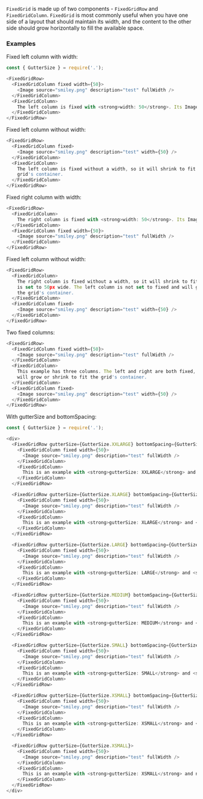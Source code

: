 `FixedGrid` is made up of two components - `FixedGridRow` and `FixedGridColumn`. `FixedGrid` is most commonly useful when you have one side of a layout that should maintain its width, and the content to the other side should grow horizontally to fill the available space.

### Examples

Fixed left column with width:

```js { "props": { "data-example": "fixed left column with width" } }
const { GutterSize } = require('.');

<FixedGridRow>
  <FixedGridColumn fixed width={50}>
    <Image source="smiley.png" description="test" fullWidth />
  </FixedGridColumn>
  <FixedGridColumn>
    The left column is fixed with <strong>width: 50</strong>. Its Image has set <strong>fullWidth</strong> to fill that 50px. The right column is not fixed and will grow or shrink to fill the grid's container.
  </FixedGridColumn>
</FixedGridRow>
```

Fixed left column without width:

```js { "props": { "data-example": "fixed left column without width" } }
<FixedGridRow>
  <FixedGridColumn fixed>
    <Image source="smiley.png" description="test" width={50} />
  </FixedGridColumn>
  <FixedGridColumn>
    The left column is fixed without a width, so it will shrink to fit its content. Its Image is set to 50px wide. The right column is not fixed and will grow or shrink to fill the
    grid's container.
  </FixedGridColumn>
</FixedGridRow>
```

Fixed right column with width:

```js { "props": { "data-example": "fixed right column with width" } }
<FixedGridRow>
  <FixedGridColumn>
    The right column is fixed with <strong>width: 50</strong>. Its Image has set <strong>fullWidth</strong> to fill that 50px. The left column is not set to fixed and will grow or shrink to fill the grid's container.
  </FixedGridColumn>
  <FixedGridColumn fixed width={50}>
    <Image source="smiley.png" description="test" fullWidth />
  </FixedGridColumn>
</FixedGridRow>
```

Fixed left column without width:

```js { "props": { "data-example": "fixed left column without width" } }
<FixedGridRow>
  <FixedGridColumn>
    The right column is fixed without a width, so it will shrink to fit its content. Its Image
    is set to 50px wide. The left column is not set to fixed and will grow or shrink to fill
    the grid's container.
  </FixedGridColumn>
  <FixedGridColumn fixed>
    <Image source="smiley.png" description="test" width={50} />
  </FixedGridColumn>
</FixedGridRow>
```

Two fixed columns:

```js { "props": { "data-example": "two fixed columns" } }
<FixedGridRow>
  <FixedGridColumn fixed width={50}>
    <Image source="smiley.png" description="test" fullWidth />
  </FixedGridColumn>
  <FixedGridColumn>
    This example has three columns. The left and right are both fixed, while the center column
    will grow or shrink to fit the grid's container.
  </FixedGridColumn>
  <FixedGridColumn fixed>
    <Image source="smiley.png" description="test" width={50} />
  </FixedGridColumn>
</FixedGridRow>
```

With gutterSize and bottomSpacing:

```js { "props": { "data-example": "with gutterSize and bottomSpacing" } }
const { GutterSize } = require('.');

<div>
  <FixedGridRow gutterSize={GutterSize.XXLARGE} bottomSpacing={GutterSize.XXLARGE}>
    <FixedGridColumn fixed width={50}>
      <Image source="smiley.png" description="test" fullWidth />
    </FixedGridColumn>
    <FixedGridColumn>
      This is an example with <strong>gutterSize: XXLARGE</strong> and <strong>bottomSpacing: XXLARGE</strong>.
    </FixedGridColumn>
  </FixedGridRow>

  <FixedGridRow gutterSize={GutterSize.XLARGE} bottomSpacing={GutterSize.XLARGE}>
    <FixedGridColumn fixed width={50}>
      <Image source="smiley.png" description="test" fullWidth />
    </FixedGridColumn>
    <FixedGridColumn>
      This is an example with <strong>gutterSize: XLARGE</strong> and <strong>bottomSpacing: XLARGE</strong>.
    </FixedGridColumn>
  </FixedGridRow>

  <FixedGridRow gutterSize={GutterSize.LARGE} bottomSpacing={GutterSize.LARGE}>
    <FixedGridColumn fixed width={50}>
      <Image source="smiley.png" description="test" fullWidth />
    </FixedGridColumn>
    <FixedGridColumn>
      This is an example with <strong>gutterSize: LARGE</strong> and <strong>bottomSpacing: LARGE</strong>.
    </FixedGridColumn>
  </FixedGridRow>

  <FixedGridRow gutterSize={GutterSize.MEDIUM} bottomSpacing={GutterSize.MEDIUM}>
    <FixedGridColumn fixed width={50}>
      <Image source="smiley.png" description="test" fullWidth />
    </FixedGridColumn>
    <FixedGridColumn>
      This is an example with <strong>gutterSize: MEDIUM</strong> and <strong>bottomSpacing: MEDIUM</strong>.
    </FixedGridColumn>
  </FixedGridRow>

  <FixedGridRow gutterSize={GutterSize.SMALL} bottomSpacing={GutterSize.SMALL}>
    <FixedGridColumn fixed width={50}>
      <Image source="smiley.png" description="test" fullWidth />
    </FixedGridColumn>
    <FixedGridColumn>
      This is an example with <strong>gutterSize: SMALL</strong> and <strong>bottomSpacing: SMALL</strong>.
    </FixedGridColumn>
  </FixedGridRow>

  <FixedGridRow gutterSize={GutterSize.XSMALL} bottomSpacing={GutterSize.XSMALL}>
    <FixedGridColumn fixed width={50}>
      <Image source="smiley.png" description="test" fullWidth />
    </FixedGridColumn>
    <FixedGridColumn>
      This is an example with <strong>gutterSize: XSMALL</strong> and <strong>bottomSpacing: XSMALL</strong>.
    </FixedGridColumn>
  </FixedGridRow>

  <FixedGridRow gutterSize={GutterSize.XSMALL}>
    <FixedGridColumn fixed width={50}>
      <Image source="smiley.png" description="test" fullWidth />
    </FixedGridColumn>
    <FixedGridColumn>
      This is an example with <strong>gutterSize: XSMALL</strong> and no bottomSpacing.
    </FixedGridColumn>
  </FixedGridRow>
</div>
```
